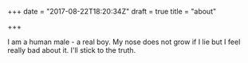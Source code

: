 +++
date = "2017-08-22T18:20:34Z"
draft = true
title = "about"

+++
I am a human male - a real boy.  My nose does not grow if I lie but I feel really bad about it.  I'll stick to the truth.
